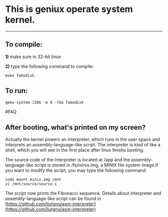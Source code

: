 # This is geniux operate system kernel.

---

## To compile:
**1)**  make sure in 32-bit linux

**2)**  type the following command to compile:

	make fakedisk                                                                                                    
                                                                                                                         
## To run:                                                                                                               
	qemu-system-i386 -m 8 -fda fakedisk                                                                              
                                                                                                                         
#FAQ                                                                                                                     
                                                                                                                          
## After booting, what's printed on my screen?
Actually the kernel powers an interpreter, which runs in the user space and interprets an assembly-language-like script. The interpreter is kind of like a shell, which you will see in the first place after linux finishs booting.

The source code of the interpreter is located at /app and the assembly-language-like script is stored in /fs/minix.img, a MINIX file system image.If you want to modify the script, you may type the following command:

	sudo mount minix.img /mnt
	vi /mnt/source/source.s

The script now prints the Fibonacci sequence. Details about interpreter and assembly-language-like script can be found in [https://github.com/liutgnu/asm-interpreter](https://github.com/liutgnu/asm-interpreter)